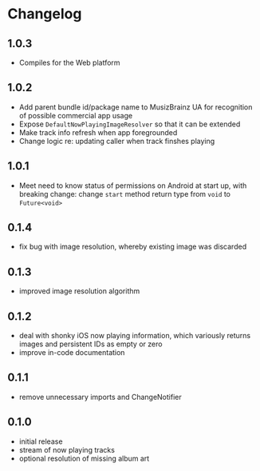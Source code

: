 # Changelog

## 1.0.3
- Compiles for the Web platform

## 1.0.2
- Add parent bundle id/package name to MusizBrainz UA for recognition of possible commercial app usage
- Expose `DefaultNowPlayingImageResolver` so that it can be extended
- Make track info refresh when app foregrounded
- Change logic re: updating caller when track finshes playing

## 1.0.1
- Meet need to know status of permissions on Android at start up, with breaking change: change `start` method return type from `void` to `Future<void>`

## 0.1.4
- fix bug with image resolution, whereby existing image was discarded

## 0.1.3
- improved image resolution algorithm

## 0.1.2
- deal with shonky iOS now playing information, which variously returns
  images and persistent IDs as empty or zero
- improve in-code documentation

## 0.1.1
- remove unnecessary imports and ChangeNotifier

## 0.1.0
- initial release
- stream of now playing tracks
- optional resolution of missing album art
